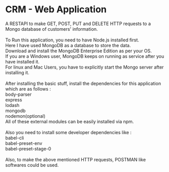 # CRM - Web Application

A RESTAPI to make GET, POST, PUT and DELETE HTTP requests to a Mongo database of customers' information.<br>
<br>
To Run this application, you need to have Node.js installed first.<br>
Here I have used MongoDB as a database to store the data.<br>
Download and install the MongoDB Enterprise Edition as per your OS.<br>
If you are a Windows user, MongoDB keeps on running as service after you have installed it.<br>
For linux and Mac Users, you have to explicitly start the Mongo server after installing it.<br><br>
After installing the basic stuff, install the dependencies for this application which are as follows : <br>
body-parser<br>
express<br>
lodash<br>
mongodb<br>
nodemon(optional)<br>
All of these external modules can be easily installed via npm.<br><br>
Also you need to install some developer dependencies like : <br>
babel-cli<br>
babel-preset-env<br>
babel-preset-stage-0<br>
<br>
Also, to make the above mentioned HTTP requests, POSTMAN like softwares could be used.
